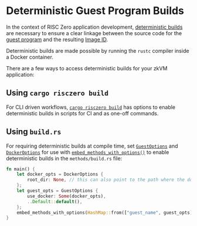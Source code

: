 # Deterministic Guest Program Builds

In the context of RISC Zero application development, [deterministic builds][term-deterministic-builds] are necessary to ensure a clear linkage between the source code for the [guest program][term-guest-program] and the resulting [Image ID][term-image-id].

<!-- TODO: link to issue -->

Deterministic builds are made possible by running the `rustc` compiler inside a Docker container.

There are a few ways to access deterministic builds for your zkVM application:

## Using `cargo risczero build`

For CLI driven workflows, [`cargo risczero build`][cargo-risczero-crates-page] has options to enable deterministic builds in scripts for CI and as one-off commands.

## Using `build.rs`

For requiring deterministic builds at compile time, set [`GuestOptions`][rustdocs-GuestOptions] and [`DockerOptions`][rustdocs-DockerOptions] for use with [`embed_methods_with_options()`][rustdocs-embed_methods_with_options] to enable deterministic builds in the `methods/build.rs` file:

```rust
fn main() {
    let docker_opts = DockerOptions {
        root_dir: None, // this can also point to the path where the docker context should be
    };
    let guest_opts = GuestOptions {
        use_docker: Some(docker_opts),
        ..Default::default(),
    };
    embed_methods_with_options(HashMap::from(["guest_name", guest_opts]));
}
```

[cargo-risczero-crates-page]: https://crates.io/crates/cargo-risczero
[rustdocs-DockerOptions]: https://docs.rs/risc0-build/latest/risc0_build/struct.DockerOptions.html
[rustdocs-embed_methods_with_options]: https://docs.rs/risc0-build/latest/risc0_build/fn.embed_methods_with_options.html
[rustdocs-GuestOptions]: https://docs.rs/risc0-build/latest/risc0_build/struct.GuestOptions.html
[term-deterministic-builds]: /terminology#deterministic-builds
[term-guest-program]: /terminology#guest-program
[term-image-id]: /terminology#image-id
